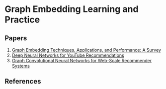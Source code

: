 # Graph Embedding Learning and Practice

## 






## Papers
1. [Graph Embedding Techniques, Applications, and Performance: A Survey](https://arxiv.org/pdf/1705.02801.pdf?spm=5176.12281978.0.0.275d194d8heqzo&file=1705.02801.pdf)
2. [Deep Neural Networks for YouTube Recommendations](https://static.googleusercontent.com/media/research.google.com/zh-CN//pubs/archive/45530.pdf?spm=5176.12281978.0.0.275d194d8heqzo&file=45530.pdf)
3. [Graph Convolutional Neural Networks for Web-Scale Recommender Systems](https://arxiv.org/pdf/1806.01973.pdf?spm=5176.12281978.0.0.275d194d8heqzo&file=1806.01973.pdf)


## References